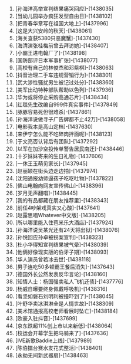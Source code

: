 
1. [孙海洋高举宣判结果痛哭回应]-[1438035]
1. [当幼儿园举办疯狂发型自由日]-[1438102]
1. [把青春华章写在祖国大地上]-[1437996]
1. [这是大兴安岭的秋天]-[1438061]
1. [海关查获5380只恶魔蟹]-[1437430]
1. [海清演张桂梅前曾去拜访她]-[1438407]
1. [小霸王进电翰厂了]-[1438198]
1. [国防部评日本军事扩张]-[1438077]
1. [高校有自己的林俊杰和邓紫棋]-[1438063]
1. [抖音治理二手车违规营销行为]-[1438301]
1. [武大涉性骚扰男生被记过处分]-[1438360]
1. [美军出动特种部队帮助以色列]-[1437936]
1. [华为或将停止采购高通芯片]-[1438434]
1. [红毯先生改编自999件真实事件]-[1437849]
1. [豚豚容易死但很难杀]-[1437861]
1. [孙海洋说做寻子广告牌都不止42万]-[1438058]
1. [电影我本是高山定档]-[1437630]
1. [来伊宁怎么能不吃碎肉拌面呢]-[1438123]
1. [于文亮否认背后有团队]-[1437292]
1. [以军在加沙空投传单警告居民南迁]-[1438446]
1. [十岁妹妹寄来的生日礼物]-[1437606]
1. [一休王玉萌见家长]-[1437945]
1. [赵丽颖在街头边走边拍]-[1437974]
1. [沈阳通报幼师逼孩子吃呕吐物]-[1437822]
1. [佛山电翰向网友宣传佛山]-[1438396]
1. [岁月无声翻唱]-[1438445]
1. [我的有品都藏在朋友推荐里]-[1438343]
1. [前任4吵架戏真实又心酸]-[1437641]
1. [赵露思唱Whatever中文版]-[1438205]
1. [所以哪里能入住苞米乐大酒店]-[1437924]
1. [孙海洋说吴某光还有24天将出狱]-[1438076]
1. [孙悦回应孙卓被拐案宣判]-[1438323]
1. [杜小华得知宣判结果被气晕]-[1438039]
1. [他俩好像现实版的伯牙子期]-[1438093]
1. [华人演员曾若冰去世]-[1438118]
1. [男子连吃50多顿霸王餐后消失]-[1437643]
1. [德国外长公然发表反华言论]-[1438160]
1. [知情人士：杨国强卖私人飞机还债]-[1437776]
1. [杨威自曝要终身佩戴呼吸机]-[1438316]
1. [看坚如磐石刘明利被撞吓到了]-[1438045]
1. [叶舒华卖冰淇淋全是人情世故]-[1438309]
1. [美术馆通报高校老师看展时坠亡]-[1438184]
1. [欧豪入驻抖音]-[1437699]
1. [京东跌超11%创上市以来新低]-[1438064]
1. [校运会开幕学生把马骑来了]-[1437636]
1. [IVE新歌Baddie上线]-[1437989]
1. [陈伯擂台赛水友花式整活]-[1438401]
1. [永劫无间新武器扇]-[1438463]